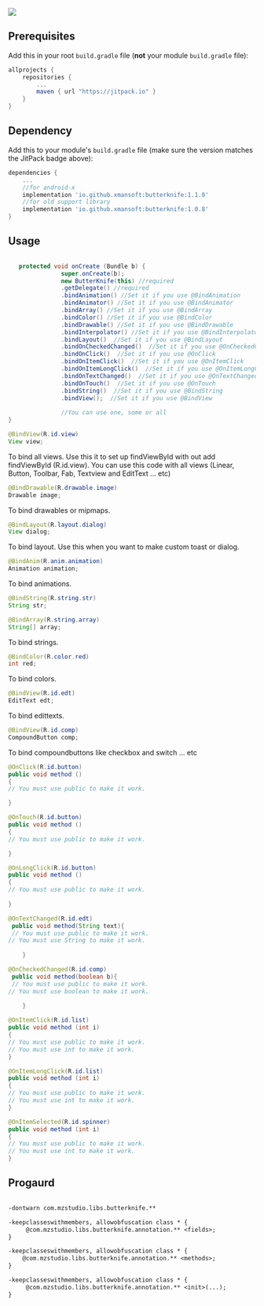 [![](https://jitpack.io/v/io.github.xmansoft/butterknife.svg)](https://jitpack.io/#io.github.xmansoft/butterknife)

## Prerequisites

Add this in your root `build.gradle` file (**not** your module `build.gradle` file):

```gradle
allprojects {
	repositories {
		...
		maven { url "https://jitpack.io" }
	}
}
```

## Dependency

Add this to your module's `build.gradle` file (make sure the version matches the JitPack badge above):

```gradle
dependencies {
	...
    //for android-x
    implementation 'io.github.xmansoft:butterknife:1.1.0'
    //for old support library
    implementation 'io.github.xmansoft:butterknife:1.0.8'
}
```

 ## Usage
```java

   protected void onCreate (Bundle b) {
               super.onCreate(b);
               new ButterKnife(this) //required
               .getDelegate() //required
               .bindAnimation() //Set it if you use @BindAnimation
               .bindAnimator() //Set it if you use @BindAnimator
               .bindArray() //Set it if you use @BindArray
               .bindColor() //Set it if you use @BindColor
               .bindDrawable() //Set it if you use @BindDrawable
               .bindInterpolator() //Set it if you use @BindInterpolator
               .bindLayout()  //Set it if you use @BindLayout
               .bindOnCheckedChanged()  //Set it if you use @OnCheckedChanged
               .bindOnClick()  //Set it if you use @OnClick
               .bindOnItemClick()  //Set it if you use @OnItemClick
               .bindOnItemLongClick()  //Set it if you use @OnItemLongClick
               .bindOnTextChanged()  //Set it if you use @OnTextChanged
               .bindOnTouch()  //Set it if you use @OnTouch
               .bindString()  //Set it if you use @BindString
               .bindView();  //Set it if you use @BindView
               
               //You can use one, some or all
}

```
``` java
@BindView(R.id.view)
View view;
```
To bind all views.
Use this it to set up findViewById with out add findViewById (R.id.view).
You can use this code with all views (Linear, Button, Toolbar, Fab, Textview and EditText ... etc)

``` java
@BindDrawable(R.drawable.image)
Drawable image;
```
To bind drawables or mipmaps.

``` java
@BindLayout(R.layout.dialog)
View dialog;
```
To bind layout.
Use this when you want to make custom toast or dialog.

``` java
@BindAnim(R.anim.animation)
Animation animation;
```
To bind animations.

``` java
@BindString(R.string.str)
String str;
```
``` java
@BindArray(R.string.array)
String[] array;
```
To bind strings.

``` java
@BindColor(R.color.red)
int red;
```
To bind colors.
```java
@BindView(R.id.edt)
EditText edt;
```
To bind edittexts.
```java
@BindView(R.id.comp)
CompoundButton comp;
```
To bind compoundbuttons like checkbox and switch ... etc
``` java
@OnClick(R.id.button)
public void method ()
{
// You must use public to make it work.

}
```
``` java
@OnTouch(R.id.button)
public void method ()
{
// You must use public to make it work.

}
```
``` java
@OnLongClick(R.id.button)
public void method ()
{
// You must use public to make it work.
 
}
```
```java
@OnTextChanged(R.id.edt)
 public void method(String text){
 // You must use public to make it work.
// You must use String to make it work.
    
    }
```
```java
@OnCheckedChanged(R.id.comp)
 public void method(boolean b){
 // You must use public to make it work.
// You must use boolean to make it work.
    
    }
```
``` java
@OnItemClick(R.id.list)
public void method (int i)
{
// You must use public to make it work.
// You must use int to make it work.
}
```
``` java
@OnItemLongClick(R.id.list)
public void method (int i)
{
// You must use public to make it work.
// You must use int to make it work.
}
```
``` java
@OnItemSelected(R.id.spinner)
public void method (int i)
{
// You must use public to make it work.
// You must use int to make it work.
}
```
## Progaurd 
```txt

-dontwarn com.mzstudio.libs.butterknife.**

-keepclasseswithmembers, allowobfuscation class * {
     @com.mzstudio.libs.butterknife.annotation.** <fields>;
}

-keepclasseswithmembers, allowobfuscation class * {
    @com.mzstudio.libs.butterknife.annotation.** <methods>;
}

-keepclasseswithmembers, allowobfuscation class * {
     @com.mzstudio.libs.butterknife.annotation.** <init>(...);
}

```
